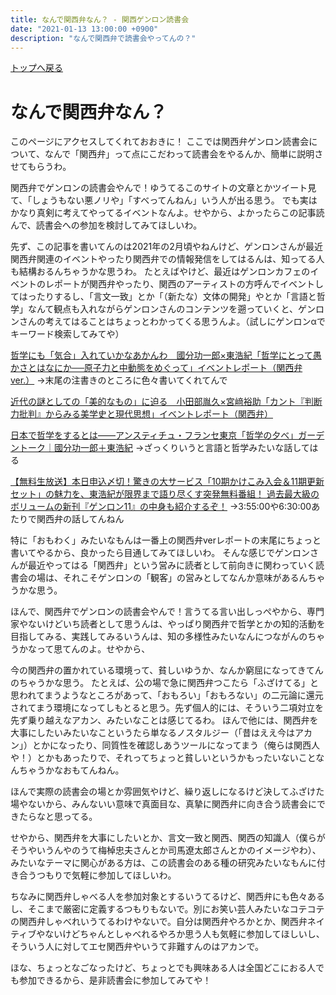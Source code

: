 ```yaml
---
title: なんで関西弁なん？ - 関西ゲンロン読書会
date: "2021-01-13 13:00:00 +0900"
description: "なんで関西弁で読書会やってんの？"
---
```


[トップへ戻る](https://taniyang.github.io/kansai-genron-dokushokai/)  

# なんで関西弁なん？

このページにアクセスしてくれておおきに！
ここでは関西弁ゲンロン読書会について、なんで「関西弁」って点にこだわって読書会をやるんか、簡単に説明させてもらうわ。

関西弁でゲンロンの読書会やんで！ゆうてるこのサイトの文章とかツイート見て、「しょうもない悪ノリや」「すべってんねん」いう人が出る思う。
でも実はかなり真剣に考えてやってるイベントなんよ。せやから、よかったらこの記事読んで、読書会への参加を検討してみてほしいわ。


先ず、この記事を書いてんのは2021年の2月頃やねんけど、ゲンロンさんが最近関西弁関連のイベントやったり関西弁での情報発信をしてはるんは、知ってる人も結構おるんちゃうかな思うわ。
たとえばやけど、最近はゲンロンカフェのイベントのレポートが関西弁やったり、関西のアーティストの方呼んでイベントしてはったりするし、「言文一致」とか「（新たな）文体の開発」やとか「言語と哲学」なんて観点も入れながらゲンロンさんのコンテンツを遡っていくと、ゲンロンさんの考えてはることはちょっとわかってくる思うんよ。（試しにゲンロンαでキーワード検索してみてや）

[哲学にも「気合」入れていかなあかんわ　國分功一郎×東浩紀「哲学にとって愚かさとはなにか──原子力と中動態をめぐって」イベントレポート（関西弁ver.）](https://genron-alpha.com/article20201107_02/)
→末尾の注書きのところに色々書いてくれてんで

[近代の謎としての「美的なもの」に迫る　小田部胤久×宮﨑裕助「カント『判断力批判』からみる美学史と現代思想」イベントレポート（関西弁）](https://genron-alpha.com/article20201209_03/)

[日本で哲学をするとは――アンスティチュ・フランセ東京「哲学の夕べ」ガーデントーク｜國分功一郎＋東浩紀](https://genron-alpha.com/gb016_02/)
→ざっくりいうと言語と哲学みたいな話してはる

[【無料生放送】本日申込〆切！驚きの大サービス「10期かけこみ入会＆11期更新セット」の魅力を、東浩紀が限界まで語り尽くす突発無料番組！ 過去最大級のボリュームの新刊『ゲンロン11』の中身も紹介するぞ！](https://youtu.be/hM2D6jh-71w?t=23400)
→3:55:00や6:30:00あたりで関西弁の話してんねん

特に「おもわく」みたいなもんは一番上の関西弁verレポートの末尾にちょっと書いてやるから、良かったら目通してみてほしいわ。
そんな感じでゲンロンさんが最近やってはる「関西弁」という営みに読者として前向きに関わっていく読書会の場は、それこそゲンロンの「観客」の営みとしてなんか意味があるんちゃうかな思う。


ほんで、関西弁でゲンロンの読書会やんで！言うてる言い出しっぺやから、専門家やないけどいち読者として思うんは、やっぱり関西弁で哲学とかの知的活動を目指してみる、実践してみるいうんは、知の多様性みたいなんにつながんのちゃうかなって思てんのよ。せやから、

今の関西弁の置かれている環境って、貧しいゆうか、なんか窮屈になってきてんのちゃうかな思う。
たとえば、公の場で急に関西弁つこたら「ふざけてる」と思われてまうようなところがあって、「おもろい」「おもろない」の二元論に還元されてまう環境になってしもとると思う。先ず個人的には、そういう二項対立を先ず乗り越えなアカン、みたいなことは感じてるわ。
ほんで他には、関西弁を大事にしたいみたいなこというたら単なるノスタルジー（「昔はええ今はアカン」）とかになったり、同質性を確認しあうツールになってまう（俺らは関西人や！）とかもあったりで、それってちょっと貧しいというかもったいないことなんちゃうかなおもてんねん。


ほんで実際の読書会の場とか雰囲気やけど、繰り返しになるけど決してふざけた場やないから、みんないい意味で真面目な、真摯に関西弁に向き合う読書会にできたらなと思ってる。

せやから、関西弁を大事にしたいとか、言文一致と関西、関西の知識人（僕らがそうやいうんやのうて梅棹忠夫さんとか司馬遼太郎さんとかのイメージやわ）、みたいなテーマに関心がある方は、この読書会のある種の研究みたいなもんに付き合うつもりで気軽に参加してほしいわ。

ちなみに関西弁しゃべる人を参加対象とするいうてるけど、関西弁にも色々あるし、そこまで厳密に定義するつもりもないで。別にお笑い芸人みたいなコテコテの関西弁しゃべれいうてるわけやないで。自分は関西弁やろかとか、関西弁ネイティブやないけどちゃんとしゃべれるやろか思う人も気軽に参加してほしいし、そういう人に対してエセ関西弁やいうて非難すんのはアカンで。


ほな、ちょっとなごなったけど、ちょっとでも興味ある人は全国どこにおる人でも参加できるから、是非読書会に参加してみてや！
